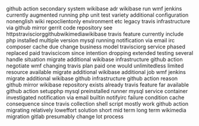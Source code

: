 github action secondary system wikibase adr wikibase run wmf jenkins currently augmented running php unit test variety additional configuration nonenglish wiki repoclientonly environment etc legacy travis infrastructure via github mirror gerrit code repository see httpstravisciorggithubwikimediawikibase travis feature currently include php installed multiple version mysql running notification via email irc composer cache due change business model travisciorg service phased replaced paid traviscicom since intention dropping extended testing several handle situation migrate additional wikibase infrastructure github action negotiate wmf changing travis plan paid one would unlimitedless limited resource available migrate additional wikibase additional job wmf jenkins migrate additional wikibase github infrastructure github action reason github mirror wikibase repository exists already travis feature far available github action setupphp mysql preinstalled runner mysql service container investigated notification via email builtin notifyirc failure condition cache consequence since travis collection shell script mostly work github action migrating relatively loweffort solution short mid term long term wikimedia migration gitlab presumably change lot process
